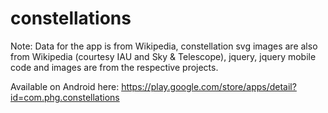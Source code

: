 constellations
==============

Note: Data for the app is from Wikipedia, constellation svg images are also from Wikipedia (courtesy IAU and Sky & Telescope), jquery, jquery mobile code and images are from the respective projects.

Available on Android here: https://play.google.com/store/apps/detail?id=com.phg.constellations

